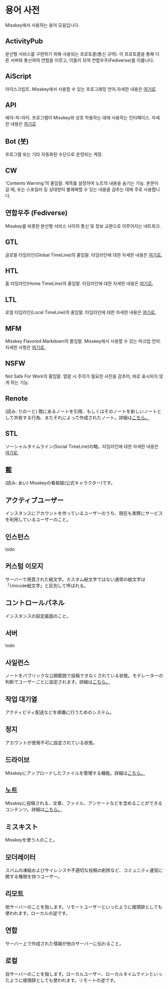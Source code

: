 # 용어 사전
Misskey에서 사용하는 용어 모음입니다.

## ActivityPub
분산형 서비스를 구현하기 위해 사용되는 프로토콜(통신 규약). 이 프로토콜을 통해 다른 서버와 통신하여 연합을 이루고, 이들이 모여 연합우주(Fediverse)를 이룹니다.

## AiScript
아이스크립트. Misskey에서 사용할 수 있는 프로그래밍 언어.자세한 내용은 [여기로](../advanced/aiscript)

## API
에이-피-아이. 프로그램이 Misskey와 상호 작용하는 데에 사용하는 인터페이스. 자세한 내용은 [여기로](../advanced/api)

## Bot (봇)
프로그램 또는 기타 자동화된 수단으로 운영되는 계정.

## CW
'Contents Warning'의 줄임말. 제목를 설정하여 노트의 내용을 숨기는 기능. 본문이 길 때, 또는 스포일러 등 상대방이 불쾌해할 수 있는 내용을 감추는 데에 주로 사용합니다.

## 연합우주 (Fediverse)
Misskey를 비롯한 분산형 서비스 사이의 통신 및 정보 교환으로 이루어지는 네트워크.

## GTL
글로벌 타임라인(Global TimeLine)의 줄임말. 타임라인에 대한 자세한 내용은 [여기로.](../features/timeline)

## HTL
홈 타임라인(Home TimeLine)의 줄임말. 타임라인에 대한 자세한 내용은 [여기로.](../features/timeline)

## LTL
로컬 타임라인(Local TimeLine)의 줄임말. 타임라인에 대한 자세한 내용은 [여기로.](../features/timeline)

## MFM
Misskey Flavored Markdown의 줄임말. Misskey에서 사용할 수 있는 마크업 언어. 자세한 사항은 [여기로.](../features/mfm)

## NSFW
Not Safe For Work의 줄임말. 열람 시 주의가 필요한 사진을 감추어, 바로 표시되지 않게 하는 기능.

## Renote
(読み: りのーと) 既にあるノートを引用、もしくはそのノートを新しいノートとして共有する行為、またそれによって作成されたノート。詳細は[こちら。](../features/note)

## STL
ソーシャルタイムライン(Social TimeLine)の略。타임라인에 대한 자세한 내용은 [여기로.](../features/timeline)

## 藍
(読み: あい) Misskeyの看板娘(公式キャラクター)です。

## アクティブユーザー
インスタンスにアカウントを作っているユーザーのうち、現在も実際にサービスを利用しているユーザーのこと。

## 인스턴스
todo

## 커스텀 이모지
サーバーで用意された絵文字。カスタム絵文字ではない通常の絵文字は「Unicode絵文字」と区別して呼ばれる。

## コントロールパネル
インスタンスの設定画面のこと。

## 서버
todo

## 사일런스
ノートをパブリックな公開範囲で投稿できなくされている状態。モデレーターの判断でユーザーごとに設定されます。詳細は[こちら。](../features/silence)

## 작업 대기열
アクティビティ配送などを順番に行うためのシステム。

## 정지
アカウントが使用不可に設定されている状態。

## 드라이브
Misskeyにアップロードしたファイルを管理する機能。詳細は[こちら。](../features/drive)

## 노트
Misskeyに投稿される、文章、ファイル、アンケートなどを含めることができるコンテンツ。詳細は[こちら。](../features/note)

## ミスキスト
Misskeyを使う人のこと。

## 모더레이터
スパムの凍結およびサイレンスや不適切な投稿の削除など、コミュニティ運営に関する権限を持つユーザー。

## 리모트
他サーバーのことを指します。リモートユーザーといったように接頭辞としても使われます。ローカルの逆です。

## 연합
サーバー上で作成された情報が他のサーバーに伝わること。

## 로컬
自サーバーのことを指します。ローカルユーザー、ローカルタイムラインといったように接頭辞としても使われます。リモートの逆です。
